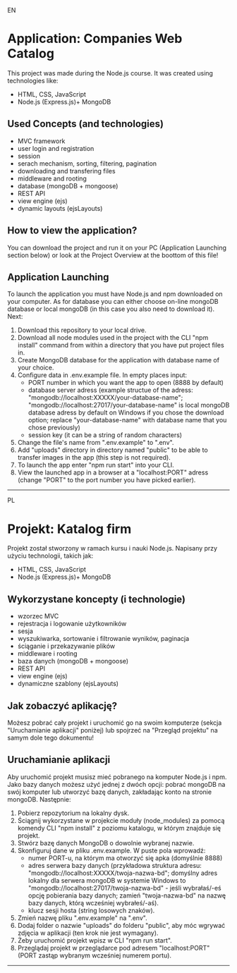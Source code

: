 EN
# Application: Companies Web Catalog
This project was made during the Node.js course. It was created using technologies like:
- HTML, CSS, JavaScript
- Node.js (Express.js)+ MongoDB

## Used Concepts (and technologies)
- MVC framework
- user login and registration
- session
- serach mechanism, sorting, filtering, pagination
- downloading and transfering files
- middleware and rooting
- database (mongoDB + mongoose)
- REST API
- view engine (ejs)
- dynamic layouts (ejsLayouts)

## How to view the application? 
You can download the project and run it on your PC (Application Launching section below) or look at the Project Overview at the boottom of this file!

## Application Launching
To launch the application you must have Node.js and npm downloaded on your computer. As for database you can either choose on-line mongoDB database or local mongoDB (in this case you also need to download it). Next:
1. Download this repository to your local drive.
2. Download all node modules used in the project with the CLI "npm install" command from within a directory that you have put project files in.
3. Create MongoDB database for the application with database name of your choice.
4. Configure data in .env.example file. In empty places input:
	- PORT number in which you want the app to open (8888 by default)
	- database server adress (example structue of the adress: "mongodb://localhost:XXXXX/your-database-name"; "mongodb://localhost:27017/your-database-name" is local mongoDB database adress by default on Windows if you chose the download option; replace "your-database-name" with database name that you chose previously)
	- session key (it can be a string of random characters)
5. Change the file's name from ".env.example" to ".env".
6. Add "uploads" directory in directory named "public" to be able to transfer images in the app (this step is not required).
7. To launch the app enter "npm run start" into your CLI.
8. View the launched app in a browser at a "localhost:PORT" adress (change "PORT" to the port number you have picked earlier).


---------------------------------------------------------------------------------------------------

PL

# Projekt: Katalog firm
Projekt został stworzony w ramach kursu i nauki Node.js. Napisany przy użyciu technologii, takich jak:
- HTML, CSS, JavaScript
- Node.js (Express.js)+ MongoDB

## Wykorzystane koncepty (i technologie)
- wzorzec MVC
- rejestracja i logowanie użytkowników
- sesja
- wyszukiwarka, sortowanie i filtrowanie wyników, paginacja
- ściąganie i przekazywanie plików
- middleware i rooting
- baza danych (mongoDB + mongoose)
- REST API
- view engine (ejs)
- dynamiczne szablony (ejsLayouts)

## Jak zobaczyć aplikację?
Możesz pobrać cały projekt i uruchomić go na swoim komputerze (sekcja "Uruchamianie aplikacji" poniżej) lub spojrzeć na "Przegląd projektu" na samym dole tego dokumentu!

## Uruchamianie aplikacji
Aby uruchomić projekt musisz mieć pobranego na komputer Node.js i npm. Jako bazy danych możesz użyć jednej z dwóch opcji: pobrać mongoDB na swój komputer lub utworzyć bazę danych, zakładając konto na stronie mongoDB. Następnie:
1. Pobierz repozytorium na lokalny dysk.
2. Ściągnij wykorzystane w projekcie moduły (node_modules) za pomocą komendy CLI "npm install" z poziomu katalogu, w którym znajduje się projekt.
3. Stwórz bazę danych MongoDB o dowolnie wybranej nazwie.
4. Skonfiguruj dane w pliku .env.example. W puste pola wprowadź:
	- numer PORT-u, na którym ma otworzyć się apka (domyślnie 8888)
	- adres serwera bazy danych (przykładowa struktura adresu: "mongodb://localhost:XXXXX/twoja-nazwa-bd"; domyślny adres lokalny dla serwera mongoDB w systemie Windows to "mongodb://localhost:27017/twoja-nazwa-bd" - jeśli wybrałaś/-eś opcję pobierania bazy danych; zamień "twoja-nazwa-bd" na nazwę bazy danych, którą wcześniej wybrałeś/-aś).
	- klucz sesji hosta (string losowych znaków).
5. Zmień nazwę pliku ".env.example" na ".env".
6. Dodaj folder o nazwie "uploads" do folderu "public", aby móc wgrywać zdjęcia w aplikacji (ten krok nie jest wymagany).
7. Żeby uruchomić projekt wpisz w CLI "npm run start".
8. Przeglądaj projekt w przeglądarce pod adresem "localhost:PORT" (PORT zastąp wybranym wcześniej numerem portu).


---------------------------------------------------------------------------------------------------

